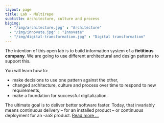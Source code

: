 ```yaml
---
layout: page
title: Lab - Multirepo
subtitle: Architecture, culture and process
bigimg:
  - "/img/architecture.jpg" : "Architecture"
  - "/img/innovate.jpg" : "Innovate"
  - "/img/digital-transformation.jpg" : "Digital transformation"
---
```


The intention of this open lab is to build information system of a **fictitious company**. We are going to use different architectural and design patterns to support this.

You will learn how to:
- make decisions to use one pattern against the other,
- changed architecture, culture and process over time to respond to new requirements,
- make a foundation for successful digitalization.

The ultimate goal is to deliver better software faster. Today, that invariably means continuous delivery – for an installed product – or continuous deployment for an -aaS product. [Read more ...](https://www.gitbook.com/read/book/ivans-innovation-lab/my-company)
